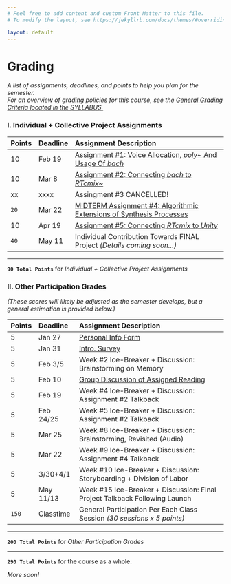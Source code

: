 ```yaml
---
# Feel free to add content and custom Front Matter to this file.
# To modify the layout, see https://jekyllrb.com/docs/themes/#overriding-theme-defaults

layout: default
---
```


# Grading
_A list of assignments, deadlines, and points to help you plan for the semester._  
_For an overview of grading policies for this course, see the [General Grading Criteria located in the SYLLABUS.](index.html)_

### I. Individual + Collective Project Assignments

| Points | Deadline | Assignment Description                                                               |
|:-------|:---------|:-------------------------------------------------------------------------------------|
| 10     | Feb 19   | [Assignment #1: Voice Allocation, _poly~_ And Usage Of _bach_](/Goldford-ENT3320/resources/week.02/assignment.01.html) |
| 10     | Mar 8    | [Assignment #2: Connecting _bach_ to _RTcmix~_](/Goldford-ENT3320/resources/week.04/assignment.02.html) |
| xx     | xxxx     | Assingment #3 CANCELLED! |
| `20`   | Mar 22   | [MIDTERM Assignment #4: Algorithmic Extensions of Synthesis Processes](/Goldford-ENT3320/resources/week.08/assignment.04.html) |
| 10     | Apr 19   | [Assignment #5: Connecting _RTcmix_ to _Unity_](/Goldford-ENT3320/resources/week.10/assignment.05.html) |
| `40`   | May 11   | Individual Contribution Towards FINAL Project _(Details coming soon...)_             |

* * *

**`90 Total Points`** for _Individual + Collective Project Assignments_


### II. Other Participation Grades 
_(These scores will likely be adjusted as the semester develops, but a general estimation is provided below.)_

| Points | Deadline | Assignment Description                                                               |
|:-------|:---------|:-------------------------------------------------------------------------------------|
| 5      | Jan 27   | [Personal Info Form](https://forms.gle/ZCrtqVX8SvHbbXPD6)                            |
| 5      | Jan 31   | [Intro. Survey](https://forms.gle/ojTR48sR8exrum5V9)                                 |
| 5      | Feb 3/5  | Week #2 Ice-Breaker + Discussion: Brainstorming on Memory                            |
| 5      | Feb 10   | [Group Discussion of Assigned Reading](/Goldford-ENT3320/resources/week.03/Ritchey.Chs.4.pdf) |
| 5      | Feb 19   | Week #4 Ice-Breaker + Discussion: Assignment #2 Talkback                             |     
| 5      | Feb 24/25| Week #5 Ice-Breaker + Discussion: Assignment #2 Talkback                             |
| 5      | Mar 25   | Week #8 Ice-Breaker + Discussion: Brainstorming, Revisited (Audio)                   |
| 5      | Mar 22   | Week #9 Ice-Breaker + Discussion: Assignment #4 Talkback                             |
| 5      | 3/30+4/1   | Week #10 Ice-Breaker + Discussion: Storyboarding + Division of Labor               |
| 5      | May 11/13  | Week #15 Ice-Breaker + Discussion: Final Project Talkback Following Launch         |
| `150`  | Classtime  | General Participation Per Each Class Session _(30 sessions x 5 points)_            |

* * *

**`200 Total Points`** for _Other Participation Grades_  
* * *
**`290 Total Points`** for the course as a whole.

_More soon!_


